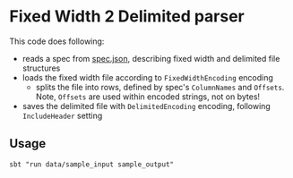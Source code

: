 Fixed Width 2 Delimited parser
==============================
This code does following:
* reads a spec from [spec.json](src/main/resources/spec.json), describing fixed width and delimited file structures
* loads the fixed width file according to `FixedWidthEncoding` encoding
  * splits the file into rows, defined by spec's `ColumnNames` and `Offsets`. Note, `Offsets` are used within encoded strings, not on bytes!
* saves the delimited file with `DelimitedEncoding` encoding, following `IncludeHeader` setting  


Usage
-----
```
sbt "run data/sample_input sample_output"
```
